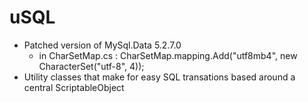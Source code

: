 # uSQL
- Patched version of MySql.Data 5.2.7.0 
  - in CharSetMap.cs : CharSetMap.mapping.Add("utf8mb4", new CharacterSet("utf-8", 4));
- Utility classes that make for easy SQL transations based around a central ScriptableObject
